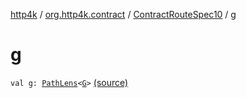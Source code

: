[http4k](../../index.md) / [org.http4k.contract](../index.md) / [ContractRouteSpec10](index.md) / [g](./g.md)

# g

`val g: `[`PathLens`](../../org.http4k.lens/-path-lens/index.md)`<`[`G`](-binder/index.md#G)`>` [(source)](https://github.com/http4k/http4k/blob/master/http4k-contract/src/main/kotlin/org/http4k/contract/routeSpec.kt#L218)
